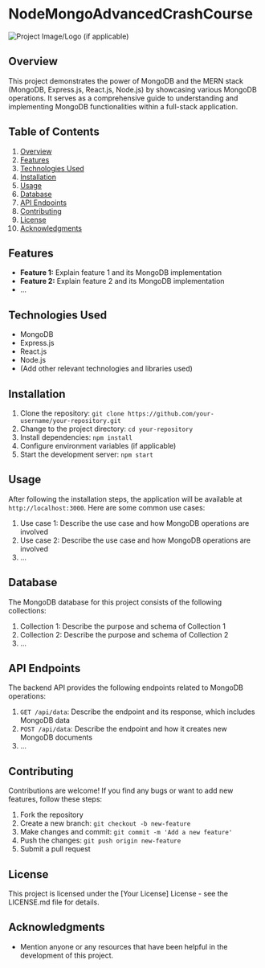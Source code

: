 # NodeMongoAdvancedCrashCourse

![Project Image/Logo](link_to_project_image.png) (if applicable)

## Overview

This project demonstrates the power of MongoDB and the MERN stack (MongoDB, Express.js, React.js, Node.js) by showcasing various MongoDB operations. It serves as a comprehensive guide to understanding and implementing MongoDB functionalities within a full-stack application.

## Table of Contents

1. [Overview](#overview)
2. [Features](#features)
3. [Technologies Used](#technologies-used)
4. [Installation](#installation)
5. [Usage](#usage)
6. [Database](#database)
7. [API Endpoints](#api-endpoints)
8. [Contributing](#contributing)
9. [License](#license)
10. [Acknowledgments](#acknowledgments)

## Features

- **Feature 1:** Explain feature 1 and its MongoDB implementation
- **Feature 2:** Explain feature 2 and its MongoDB implementation
- ...

## Technologies Used

- MongoDB
- Express.js
- React.js
- Node.js
- (Add other relevant technologies and libraries used)

## Installation

1. Clone the repository: `git clone https://github.com/your-username/your-repository.git`
2. Change to the project directory: `cd your-repository`
3. Install dependencies: `npm install`
4. Configure environment variables (if applicable)
5. Start the development server: `npm start`

## Usage

After following the installation steps, the application will be available at `http://localhost:3000`. Here are some common use cases:

1. Use case 1: Describe the use case and how MongoDB operations are involved
2. Use case 2: Describe the use case and how MongoDB operations are involved
3. ...

## Database

The MongoDB database for this project consists of the following collections:

1. Collection 1: Describe the purpose and schema of Collection 1
2. Collection 2: Describe the purpose and schema of Collection 2
3. ...

## API Endpoints

The backend API provides the following endpoints related to MongoDB operations:

1. `GET /api/data`: Describe the endpoint and its response, which includes MongoDB data
2. `POST /api/data`: Describe the endpoint and how it creates new MongoDB documents
3. ...

## Contributing

Contributions are welcome! If you find any bugs or want to add new features, follow these steps:

1. Fork the repository
2. Create a new branch: `git checkout -b new-feature`
3. Make changes and commit: `git commit -m 'Add a new feature'`
4. Push the changes: `git push origin new-feature`
5. Submit a pull request

## License

This project is licensed under the [Your License] License - see the LICENSE.md file for details.

## Acknowledgments

- Mention anyone or any resources that have been helpful in the development of this project.

